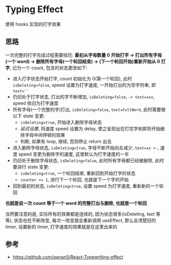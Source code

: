 # Typing Effect

使用 hooks 实现的打字效果

## 思路
一次完整的打字完成过程需要经历: **最初从字母数量 0 开始打字 -> 打出所有字母(一个 word) -> 删除所有字母(一个轮回结束) -> (下一个轮回开始)重新开始从 0 打字**, 记为一个 count, 包含的状态更改如下:
- 进入打字状态开始打字, count 初始化为 0(第一个轮回), 此时 `isDeleting=false`, speed 设置为打字速度, 一开始打出的为空字符串, 即`text=''`
- 仍旧处于打字状态, 打出的字不断增加, `isDeleting=false`, `-> text=xxx`, speed 依旧为打字速度
- 所有字母(一个完整的字)打出, `isDeleting=false`, `text=fullWord`, 此时需要做以下 state 变更:
  - `isDeleting=true`, 开始进入删除字母状态
  - *延迟设置*, 将速度 speed 设置为 delay, 使之呈现出在打完字和即将开始删除字母中间停顿的效果
  - 判断, 如果有 loop, 继续, 否则停止 return 出去
- 进入删除字母状态, `isDeleting=true`, 字母不断开始向左减少, `text=xx <-`, 速度 speed 变更为删除字的速度, 这里默认为打字速度的一半
- 仍旧处于删除字母状态, `isDeleting=false`, 此时所有字母都已经被删除, 此时要进行 state 变更:
  - `isDeleting=true`, 一个轮回结束, 重新回到开始打字的状态
  - `counter += 1`, 进行下一个轮回, 也就是下一个字的开始
- 回到最初的状态, `isDeleting=true`, 设置 speed 为打字速度, 重新新的一个轮回

**也就是说一次 count 等于一个 word 的完整打出与删除, 也就是一个轮回**

当然要注意的是, 实际所有的效果都是连续的, 因为状态很多(isDeleting, text 等等), 状态也在不断改变, 每次一改变就会重新调用 useEffect, 那么会清楚旧的 timer, 设置新的 timer, 打字速度的效果就是在这里出来的

## 参考
- https://github.com/awran5/React-Typewriting-effect